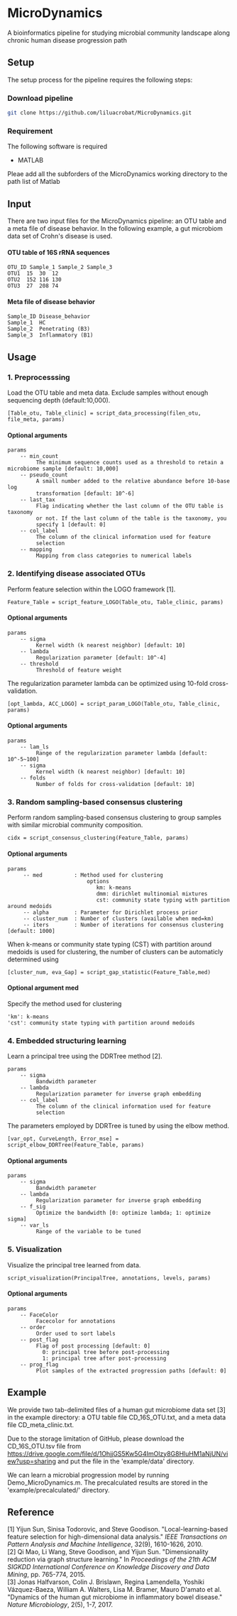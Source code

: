 # MicroDynamics
A bioinformatics pipeline for studying microbial community landscape along chronic human disease progression path

## Setup
The setup process for the pipeline requires the following steps:
### Download pipeline
```bash
git clone https://github.com/liluacrobat/MicroDynamics.git
```

### Requirement
The following software is required
* MATLAB

Pleae add all the subforders of the MicroDynamics working directory to the path list of Matlab

## Input
There are two input files for the MicroDynamics pipeline: an OTU table and a meta file of disease behavior. In the following example, a gut microbiom data set of Crohn's disease is used. 
#### OTU table of 16S rRNA sequences
```
OTU_ID Sample_1 Sample_2 Sample_3
OTU1  15  30  12
OTU2  152 116 130
OTU3  27  208 74
```
#### Meta file of disease behavior
```
Sample_ID Disease_behavior
Sample_1  HC
Sample_2  Penetrating (B3)
Sample_3  Inflammatory (B1)
```

## Usage
### 1. Preprocesssing
Load the OTU table and meta data. Exclude samples without enough sequencing depth (default:10,000). 
```
[Table_otu, Table_clinic] = script_data_processing(filen_otu, file_meta, params)
```
#### Optional arguments  
```
params       
    -- min_count
         The minimum sequence counts used as a threshold to retain a microbiome sample [default: 10,000]
    -- pseudo_count
         A small number added to the relative abundance before 10-base log
         transformation [default: 10^-6]
    -- last_tax
         Flag indicating whether the last column of the OTU table is taxonomy
         or not. If the last column of the table is the taxonomy, you
         specify 1 [default: 0]
    -- col_label
         The column of the clinical information used for feature
         selection
    -- mapping
         Mapping from class categories to numerical labels
```

### 2. Identifying disease associated OTUs
Perform feature selection within the LOGO framework [1].
```
Feature_Table = script_feature_LOGO(Table_otu, Table_clinic, params)
```
#### Optional arguments 
```
params  
    -- sigma
         Kernel width (k nearest neighbor) [default: 10]
    -- lambda
         Regularization parameter [default: 10^-4]
    -- threshold
         Threshold of feature weight
```
The regularization parameter lambda can be optimized using 10-fold cross-validation.
```
[opt_lambda, ACC_LOGO] = script_param_LOGO(Table_otu, Table_clinic, params)
```
#### Optional arguments
```
params       
    -- lam_ls
         Range of the regularization parameter lambda [default: 10^-5~100]
    -- sigma
         Kernel width (k nearest neighbor) [default: 10]
    -- folds
         Number of folds for cross-validation [default: 10]
```

### 3. Random sampling-based consensus clustering
Perform random sampling-based consensus clustering to group samples with similar microbial community composition.
```
cidx = script_consensus_clustering(Feature_Table, params)
```
#### Optional arguments
```
params       
     -- med          : Method used for clustering 
                         options 
                            km: k-means
                            dmm: dirichlet multinomial mixtures
                            cst: community state typing with partition around medoids
     -- alpha        : Parameter for Dirichlet process prior
     -- cluster_num  : Number of clusters (available when med=km)
     -- iters        : Number of iterations for consensus clustering [default: 1000]
```
When k-means or community state typing (CST) with partition around medoids is used for clustering, the number of clusters can be automaticly determined using
```
[cluster_num, eva_Gap] = script_gap_statistic(Feature_Table,med)
 ```
#### Optional argument med
Specify the method used for clustering
```
'km': k-means
'cst': community state typing with partition around medoids
```

### 4. Embedded structuring learning
Learn a principal tree using the DDRTree method [2].
```
params    
    -- sigma
         Bandwidth parameter
    -- lambda
         Regularization parameter for inverse graph embedding
    -- col_label
         The column of the clinical information used for feature
         selection
```
The parameters employed by DDRTree is tuned by using the elbow method.
```
[var_opt, CurveLength, Error_mse] = script_elbow_DDRTree(Feature_Table, params)
```
#### Optional arguments
```
params      
    -- sigma
         Bandwidth parameter
    -- lambda
         Regularization parameter for inverse graph embedding
    -- f_sig
         Optimize the bandwidth [0: optimize lambda; 1: optimize sigma]
    -- var_ls
         Range of the variable to be tuned
```

### 5. Visualization
Visualize the principal tree learned from data.
```
script_visualization(PrincipalTree, annotations, levels, params)
```
#### Optional arguments
```
params        
    -- FaceColor
         Facecolor for annotations
    -- order
         Order used to sort labels
    -- post_flag
         Flag of post processing [default: 0]
           0: principal tree before post-processing
           1: principal tree after post-processing
    -- prog_flag
         Plot samples of the extracted progression paths [default: 0]
```

## Example
We provide two tab-delimited files of a human gut microbiome data set [3] in the example directory: a OTU table file CD_16S_OTU.txt, and a meta data file CD_meta_clinic.txt. 

Due to the storage limitation of GitHub, please download the CD_16S_OTU.tsv file from https://drive.google.com/file/d/1OhjjGS5Kw5G4ImOlzy8G8HluHM1aNjUN/view?usp=sharing and put the file in the 'example/data' directory. 

We can learn a microbial progression model by running Demo_MicroDynamics.m. The precalculated results are stored in the 'example/precalculated/' directory. 

## Reference
[1] Yijun Sun, Sinisa Todorovic, and Steve Goodison. "Local-learning-based feature selection for high-dimensional data analysis." *IEEE Transactions on Pattern Analysis and Machine Intelligence*, 32(9), 1610-1626, 2010.  
[2] Qi Mao, Li Wang, Steve Goodison, and Yijun Sun. "Dimensionality reduction via graph structure learning." In *Proceedings of the 21th ACM SIGKDD International Conference on Knowledge Discovery and Data Mining*, pp. 765-774, 2015.  
[3] Jonas Halfvarson, Colin J. Brislawn, Regina Lamendella, Yoshiki Vázquez-Baeza, William A. Walters, Lisa M. Bramer, Mauro D'amato et al. "Dynamics of the human gut microbiome in inflammatory bowel disease." *Nature Microbiology*, 2(5), 1-7, 2017.  
